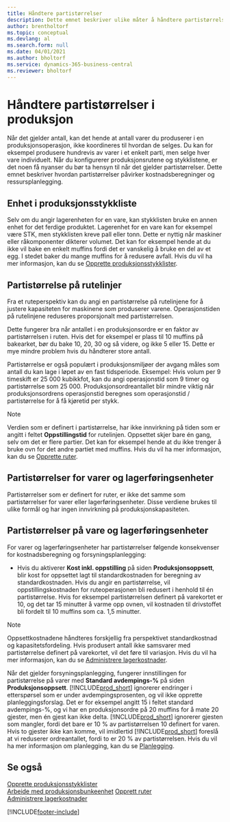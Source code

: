 ```yaml
---
title: Håndtere partistørrelser
description: Dette emnet beskriver ulike måter å håndtere partistørrelser på.
author: brentholtorf
ms.topic: conceptual
ms.devlang: al
ms.search.form: null
ms.date: 04/01/2021
ms.author: bholtorf
ms.service: dynamics-365-business-central
ms.reviewer: bholtorf
---
```


# <a name="handling-lot-sizes-in-production"></a>Håndtere partistørrelser i produksjon
Når det gjelder antall, kan det hende at antall varer du produserer i en produksjonsoperasjon, ikke koordineres til hvordan de selges. Du kan for eksempel produsere hundrevis av varer i et enkelt parti, men selge hver vare individuelt. Når du konfigurerer produksjonsrutene og stykklistene, er det noen få nyanser du bør ta hensyn til når det gjelder partistørrelser. Dette emnet beskriver hvordan partistørrelser påvirker kostnadsberegninger og ressursplanlegging.

## <a name="units-of-measure-in-production-bill-of-materials"></a>Enhet i produksjonsstykkliste
Selv om du angir lagerenheten for en vare, kan stykklisten bruke en annen enhet for det ferdige produktet. Lagerenhet for en vare kan for eksempel være STK, men stykklisten kreve pall eller tonn. Dette er nyttig når maskiner eller råkomponenter dikterer volumet. Det kan for eksempel hende at du ikke vil bake en enkelt muffins fordi det er vanskelig å bruke en del av et egg. I stedet baker du mange muffins for å redusere avfall. Hvis du vil ha mer informasjon, kan du se [Opprette produksjonsstykklister](production-how-to-create-production-boms.md).

## <a name="lot-size-on-routing-lines"></a>Partistørrelse på rutelinjer
Fra et ruteperspektiv kan du angi en partistørrelse på rutelinjene for å justere kapasiteten for maskinene som produserer varene. Operasjonstiden på rutelinjene reduseres proporsjonalt med partistørrelsen. 

Dette fungerer bra når antallet i en produksjonsordre er en faktor av partistørrelsen i ruten. Hvis det for eksempel er plass til 10 muffins på bakearket, bør du bake 10, 20, 30 og så videre, og ikke 5 eller 15.  Dette er mye mindre problem hvis du håndterer store antall.

Partistørrelse er også populært i produksjonsmiljøer der avgang måles som antall du kan lage i løpet av en fast tidsperiode. Eksempel: Hvis volum per 9 timeskift er 25 000 kubikkfot, kan du angi operasjonstid som 9 timer og partistørrelse som 25 000.
Produksjonsordreantallet blir mindre viktig når produksjonsordrens operasjonstid beregnes som operasjonstid / partistørrelse for å få kjøretid per stykk.
 
> [!NOTE]
> Verdien som er definert i partistørrelse, har ikke innvirkning på tiden som er angitt i feltet **Oppstillingstid** for rutelinjen. Oppsettet skjer bare én gang, selv om det er flere partier. Det kan for eksempel hende at du ikke trenger å bruke ovn for det andre partiet med muffins. Hvis du vil ha mer informasjon, kan du se [Opprette ruter](production-how-to-create-routings.md).

## <a name="lot-sizes-for-items-and-stockkeeping-units"></a>Partistørrelser for varer og lagerføringsenheter
Partistørrelser som er definert for ruter, er ikke det samme som partistørrelser for varer eller lagerføringsenheter. Disse verdiene brukes til ulike formål og har ingen innvirkning på produksjonskapasiteten. 

## <a name="lot-size-on-item-and-stockkeeping-units"></a>Partistørrelser på vare og lagerføringsenheter
For varer og lagerføringsenheter har partistørrelser følgende konsekvenser for kostnadsberegning og forsyningsplanlegging:

* Hvis du aktiverer **Kost inkl. oppstilling** på siden **Produksjonsoppsett**, blir kost for oppsettet lagt til standardkostnaden for beregning av standardkostnaden. Hvis du angir en partistørrelse, vil oppstillingskostnaden for ruteoperasjonen bli redusert i henhold til én partistørrelse. Hvis for eksempel partistørrelsen definert på varekortet er 10, og det tar 15 minutter å varme opp ovnen, vil kostnaden til drivstoffet bli fordelt til 10 muffins som ca. 1,5 minutter. 

> [!NOTE]
> Oppsettkostnadene håndteres forskjellig fra perspektivet standardkostnad og kapasitetsfordeling. Hvis produsert antall ikke samsvarer med partistørrelse definert på varekortet, vil det føre til variasjon. Hvis du vil ha mer informasjon, kan du se [Administrere lagerkostnader](finance-manage-inventory-costs.md). <!--not sure that I got this part right seems to repeat the first example.-->

Når det gjelder forsyningsplanlegging, fungerer innstillingen for partistørrelse på varer med **Standard avdempings-%** på siden **Produksjonsoppsett**. [!INCLUDE[prod_short](includes/prod_short.md)] ignorerer endringer i etterspørsel som er under avdempingsprosenten, og vil ikke opprette planleggingsforslag. Det er for eksempel angitt 15 i feltet standard avdempings-%, og vi har en produksjonsordre på 20 muffins for å mate 20 gjester, men én gjest kan ikke delta. [!INCLUDE[prod_short](includes/prod_short.md)] ignorerer gjesten som mangler, fordi det bare er 10 % av partistørrelsen 10 definert for varen. Hvis to gjester ikke kan komme, vil imidlertid [!INCLUDE[prod_short](includes/prod_short.md)] foreslå at vi reduserer ordreantallet, fordi to er 20 % av partistørrelsen. Hvis du vil ha mer informasjon om planlegging, kan du se [Planlegging](production-planning.md).

## <a name="see-also"></a>Se også
[Opprette produksjonsstykklister](production-how-to-create-production-boms.md)  
[Arbeide med produksjonsbunkeenhet](production-how-to-use-the-manufacturing-batch-unit-of-measure.md)
[Opprett ruter](production-how-to-create-routings.md)  
[Administrere lagerkostnader](finance-manage-inventory-costs.md)


[!INCLUDE[footer-include](includes/footer-banner.md)]
